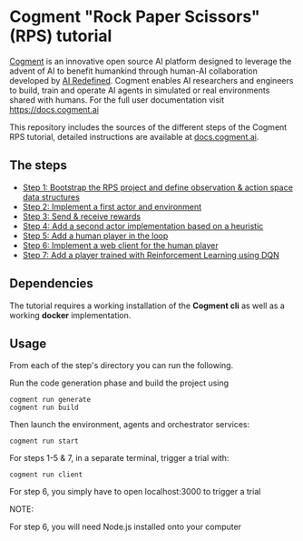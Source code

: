 # Cogment "Rock Paper Scissors" (RPS) tutorial

[Cogment](https://cogment.ai) is an innovative open source AI platform designed to leverage the advent of AI to benefit humankind through human-AI collaboration developed by [AI Redefined](https://ai-r.com). Cogment enables AI researchers and engineers to build, train and operate AI agents in simulated or real environments shared with humans. For the full user documentation visit <https://docs.cogment.ai>

This repository includes the sources of the different steps of the Cogment RPS tutorial, detailed instructions are available at [docs.cogment.ai](https://docs.cogment.ai/cogment/tutorial/introduction/).

## The steps

- [Step 1: Bootstrap the RPS project and define observation & action space data structures](./1-bootstrap-and-data-structures)
- [Step 2: Implement a first actor and environment](./2-random-player)
- [Step 3: Send & receive rewards](./3-rewards)
- [Step 4: Add a second actor implementation based on a heuristic](./4-heuristic-player)
- [Step 5: Add a human player in the loop](./5-human-player)
- [Step 6: Implement a web client for the human player](./6-web-client)
- [Step 7: Add a player trained with Reinforcement Learning using DQN](./7-dqn-player)

## Dependencies

The tutorial requires a working installation of the **Cogment cli** as well as a working **docker** implementation.

## Usage

From each of the step's directory you can run the following.

Run the code generation phase and build the project using

```
cogment run generate
cogment run build
```

Then launch the environment, agents and orchestrator services:

```
cogment run start
```

For steps 1-5 & 7, in a separate terminal, trigger a trial with:

```
cogment run client
```

For step 6, you simply have to open localhost:3000 to trigger a trial

NOTE:

For step 6, you will need Node.js installed onto your computer
